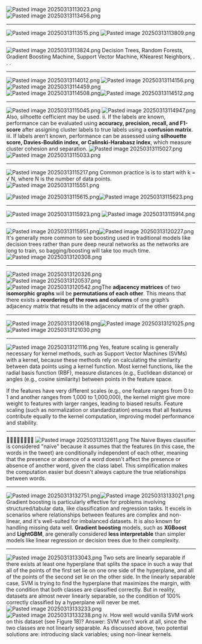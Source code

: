 ![Pasted image 20250313113023.png](../../../../attachments/Pasted%20image%2020250313113023.png)
![Pasted image 20250313113456.png](../../../../attachments/Pasted%20image%2020250313113456.png)

---

![Pasted image 20250313113515.png](../../../../attachments/Pasted%20image%2020250313113515.png)
![Pasted image 20250313113809.png](../../../../attachments/Pasted%20image%2020250313113809.png)

---

![Pasted image 20250313113824.png](../../../../attachments/Pasted%20image%2020250313113824.png)
Decision Trees, Random Forests, Gradient Boosting Machine, Support Vector Machine, KNearest Neighbors, . . .

---

![Pasted image 20250313114012.png](../../../../attachments/Pasted%20image%2020250313114012.png)
![Pasted image 20250313114156.png](../../../../attachments/Pasted%20image%2020250313114156.png)
![Pasted image 20250313114459.png](../../../../attachments/Pasted%20image%2020250313114459.png)
![Pasted image 20250313114508.png](../../../../attachments/Pasted%20image%2020250313114508.png)![Pasted image 20250313114512.png](../../../../attachments/Pasted%20image%2020250313114512.png)

---

![Pasted image 20250313115045.png](../../../../attachments/Pasted%20image%2020250313115045.png)
![Pasted image 20250313114947.png](../../../../attachments/Pasted%20image%2020250313114947.png)
Also, silhoette cefficient may be used.
ii. If the labels are known, performance can be evaluated using **accuracy, precision, recall, and F1-score** after assigning cluster labels to true labels using a **confusion matrix**.
iii. If labels aren’t known, performance can be assessed using **silhouette score, Davies-Bouldin index, or Calinski-Harabasz index**, which measure cluster cohesion and separation.
![Pasted image 20250313115027.png](../../../../attachments/Pasted%20image%2020250313115027.png)
![Pasted image 20250313115033.png](../../../../attachments/Pasted%20image%2020250313115033.png)

---

![Pasted image 20250313115217.png](../../../../attachments/Pasted%20image%2020250313115217.png)
Common practice is is to start with k = √ N, where N is the number of data points.
![Pasted image 20250313115551.png](../../../../attachments/Pasted%20image%2020250313115551.png)

![Pasted image 20250313115615.png](../../../../attachments/Pasted%20image%2020250313115615.png)![Pasted image 20250313115623.png](../../../../attachments/Pasted%20image%2020250313115623.png)

---

![Pasted image 20250313115923.png](../../../../attachments/Pasted%20image%2020250313115923.png)
![Pasted image 20250313115914.png](../../../../attachments/Pasted%20image%2020250313115914.png)

---

![Pasted image 20250313115951.png](../../../../attachments/Pasted%20image%2020250313115951.png)![Pasted image 20250313120227.png](../../../../attachments/Pasted%20image%2020250313120227.png)It's generally more common to see boosting used in traditional models like decision trees rather than pure deep neural networks as the networks are long to train, so bagging/boosting will take too much time.
![Pasted image 20250313120308.png](../../../../attachments/Pasted%20image%2020250313120308.png)

---

![Pasted image 20250313120326.png](3c2959f8b769c8eb8e5b9a69a37a3dcf.png)
![Pasted image 20250313120537.png](../../../../attachments/40687f4b8632ad30897df5889cfdea9f.png)
![Pasted image 20250313120542.png](../../../../attachments/9983c8aa206c95504e8f828bce635739.png)The **adjacency matrices** of two **isomorphic graphs** will be **permutations of each other**. This means that there exists a **reordering of the rows and columns** of one graph’s adjacency matrix that results in the adjacency matrix of the other graph.

---

![Pasted image 20250313120618.png](../../../../attachments/a68f0cd85b3397e058545e06b4d09f0e.png)![Pasted image 20250313121025.png](../../../../attachments/3d1c806d2c7c46041beaa9869d207e19.png)
![Pasted image 20250313121030.png](../../../../attachments/d115bb5df5380c1238ca4cf390136544.png)

---

![Pasted image 20250313121116.png](../../../../attachments/97872db50b683783c417beb54ac6a32f.png)
Yes, feature scaling is generally necessary for kernel methods, such as Support Vector Machines (SVMs) with a kernel, because these methods rely on calculating the similarity between data points using a kernel function. Most kernel functions, like the radial basis function (RBF), measure distances (e.g., Euclidean distance) or angles (e.g., cosine similarity) between points in the feature space.

If the features have very different scales (e.g., one feature ranges from 0 to 1 and another ranges from 1,000 to 1,000,000), the kernel might give more weight to features with larger ranges, leading to biased results. Feature scaling (such as normalization or standardization) ensures that all features contribute equally to the kernel computation, improving model performance and stability.

---

🚩🚩🚩🚩🚩🚩🚩🚩
![Pasted image 20250313132611.png](../../../../attachments/1c4f169aad2bbc1140a6f5c2bd8357a8.png)
The Naive Bayes classifier is considered "naive" because it assumes that the features (in this case, the words in the tweet) are conditionally independent of each other, meaning that the presence or absence of a word doesn't affect the presence or absence of another word, given the class label. This simplification makes the computation easier but doesn't always capture the true relationships between words.

---

![Pasted image 20250313132751.png](../../../../attachments/3ebac6be86f92367448c8aace68add5c.png)![Pasted image 20250313133021.png](../../../../attachments/a651306416601d390a995a185239a92b.png)
Gradient boosting is particularly effective for problems involving structured/tabular data, like classification and regression tasks. It excels in scenarios where relationships between features are complex and non-linear, and it's well-suited for imbalanced datasets. It is also known for handling missing data well. **Gradient boosting** models, such as **XGBoost** and **LightGBM**, are generally considered **less interpretable** than simpler models like linear regression or decision trees due to their complexity.

---

![Pasted image 20250313133043.png](../../../../attachments/e3d6d81a3c1db81e36c4b60f2a7808c0.png)
Two sets are linearly separable if there exists at least one hyperplane that splits the space in such a way that all of the points of the first set lie on one one side of the hyperplane, and all of the points of the second set lie on the other side. In the linearly separable case, SVM is trying to find the hyperplane that maximizes the margin, with the condition that both classes are classified correctly. But in reality, datasets are almost never linearly separable, so the condition of 100% correctly classified by a hyperplane will never be met.
![Pasted image 20250313133233.png](../../../../attachments/269f857ce6f54352342890385b65b527.png)
![Pasted image 20250313133238.png](../../../../attachments/6eca4a124dd26d0b5a8df392bbc6ca44.png)
iv. How well would vanilla SVM work on this dataset (see Figure 18)? Answer: SVM won’t work at all, since the two classes are not linearly separable. As discussed above, two potential solutions are: introducing slack variables; using non-linear kernels.